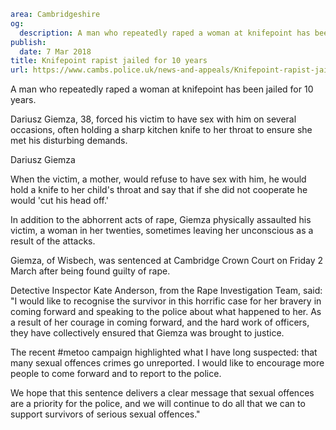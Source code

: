 ```yaml
area: Cambridgeshire
og:
  description: A man who repeatedly raped a woman at knifepoint has been jailed for 10 years.
publish:
  date: 7 Mar 2018
title: Knifepoint rapist jailed for 10 years
url: https://www.cambs.police.uk/news-and-appeals/Knifepoint-rapist-jailed-for-10-years
```

A man who repeatedly raped a woman at knifepoint has been jailed for 10 years.

Dariusz Giemza, 38, forced his victim to have sex with him on several occasions, often holding a sharp kitchen knife to her throat to ensure she met his disturbing demands.

Dariusz Giemza

When the victim, a mother, would refuse to have sex with him, he would hold a knife to her child's throat and say that if she did not cooperate he would 'cut his head off.'

In addition to the abhorrent acts of rape, Giemza physically assaulted his victim, a woman in her twenties, sometimes leaving her unconscious as a result of the attacks.

Giemza, of Wisbech, was sentenced at Cambridge Crown Court on Friday 2 March after being found guilty of rape.

Detective Inspector Kate Anderson, from the Rape Investigation Team, said: "I would like to recognise the survivor in this horrific case for her bravery in coming forward and speaking to the police about what happened to her. As a result of her courage in coming forward, and the hard work of officers, they have collectively ensured that Giemza was brought to justice.

The recent #metoo campaign highlighted what I have long suspected: that many sexual offences crimes go unreported. I would like to encourage more people to come forward and to report to the police.

We hope that this sentence delivers a clear message that sexual offences are a priority for the police, and we will continue to do all that we can to support survivors of serious sexual offences."
